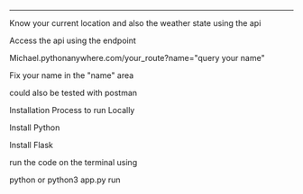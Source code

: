 ---------
Know your current location and also the weather state using the api 

Access the api using the endpoint 

Michael.pythonanywhere.com/your_route?name="query your name"


Fix your name in the "name" area 

could also be tested with postman 

Installation Process to run Locally 

Install Python 

Install Flask

run the code on the terminal using 

python or python3 app.py run 
